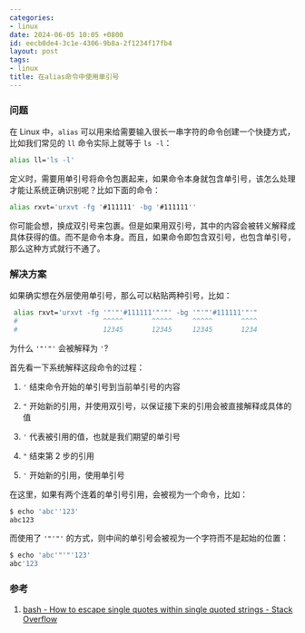 ```yaml
---
categories:
- linux
date: 2024-06-05 10:05 +0800
id: eecb0de4-3c1e-4306-9b8a-2f1234f17fb4
layout: post
tags:
- linux
title: 在alias命令中使用单引号
---
```


### 问题

在 Linux 中，`alias` 可以用来给需要输入很长一串字符的命令创建一个快捷方式，比如我们常见的 `ll` 命令实际上就等于 `ls -l`：

```bash
alias ll='ls -l'
```

定义时，需要用单引号将命令包裹起来，如果命令本身就包含单引号，该怎么处理才能让系统正确识别呢？比如下面的命令：

```bash
alias rxvt='urxvt -fg '#111111' -bg '#111111''
```

你可能会想，换成双引号来包裹。但是如果用双引号，其中的内容会被转义解释成具体获得的值。而不是命令本身。而且，如果命令即包含双引号，也包含单引号，那么这种方式就行不通了。



### 解决方案

如果确实想在外层使用单引号，那么可以粘贴两种引号，比如：

```bash
 alias rxvt='urxvt -fg '"'"'#111111'"'"' -bg '"'"'#111111'"'"
 #                     ^^^^^       ^^^^^     ^^^^^       ^^^^
 #                     12345       12345     12345       1234
```

为什么 `'"'"'` 会被解释为 `'`?

首先看一下系统解释这段命令的过程：

1. `'` 结束命令开始的单引号到当前单引号的内容

2. `"` 开始新的引用，并使用双引号，以保证接下来的引用会被直接解释成具体的值

3. `'` 代表被引用的值，也就是我们期望的单引号

4. `"` 结束第 2 步的引用
5. `'` 开始新的引用，使用单引号

在这里，如果有两个连着的单引号引用，会被视为一个命令，比如：

```bash
$ echo 'abc''123'  
abc123
```

而使用了 `'"'"'` 的方式，则中间的单引号会被视为一个字符而不是起始的位置：

```bash
$ echo 'abc'"'"'123'
abc'123
```



### 参考

1. [bash - How to escape single quotes within single quoted strings - Stack Overflow](https://stackoverflow.com/questions/1250079/how-to-escape-single-quotes-within-single-quoted-strings)